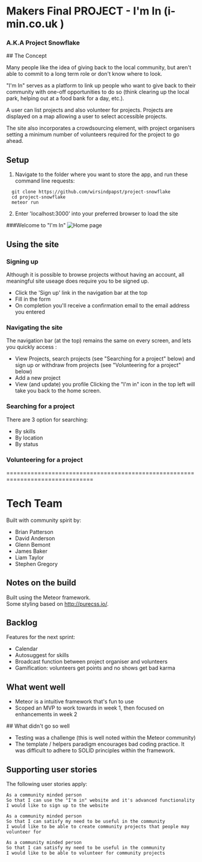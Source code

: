 # Makers Final PROJECT - I'm In (i-min.co.uk )
### A.K.A Project Snowflake

## The Concept

Many people like the idea of giving back to the local community, but aren't able to commit to a long term role or don't know where to look.

"I'm In" serves as a platform to link up people who want to give back to their community with one-off opportunities to do so (think clearing up the local park, helping out at a food bank for a day, etc.).  

A user can list projects and also volunteer for projects. Projects are displayed on a map allowing a user to select accessible projects. 

The site also incorporates a crowdsourcing element, with project organisers setting a minimum number of volunteers required for the project to go ahead.

## Setup

1) Navigate to the folder where you want to store the app, and run these command line requests:

```
  git clone https://github.com/wirsindpapst/project-snowflake
  cd project-snowflake
  meteor run
```

2) Enter 'localhost:3000' into your preferred browser to load the site

###Welcome to "I'm In"
![Home page](http://i.imgur.com/HadrXnD.png)

## Using the site

### Signing up
Although it is possible to browse projects without having an account, all meaningful site useage does require you to be signed up.
  * Click the 'Sign up' link in the navigation bar at the top
  * Fill in the form
  * On completion you'll receive a confirmation email to the email address you entered

### Navigating the site

The navigation bar (at the top) remains the same on every screen, and lets you quickly access :
* View Projects, search projects (see "Searching for a project" below) and sign up or withdraw from projects (see "Volunteering for a project" below)    
* Add a new project  
* View (and update) you profile
Clicking the "I'm in" icon in the top left will take you back to the home screen.


### Searching for a project

There are 3 option for searching:
 * By skills
 * By location
 * By status

### Volunteering for a project



===============================================================================

# Tech Team

Built with community spirit by:

 - Brian Patterson
 - David Anderson
 - Glenn Bemont
 - James Baker
 - Liam Taylor
 - Stephen Gregory

## Notes on the build

Built using the Meteor framework.  
Some styling based on http://purecss.io/.

## Backlog

Features for the next sprint:

* Calendar
* Autosuggest for skills
* Broadcast function between project organiser and volunteers
* Gamification: volunteers get points and no shows get bad karma

## What went well

* Meteor is a intuitive framework that's fun to use
* Scoped an MVP to work towards in week 1, then focused on enhancements in week 2

## What didn't go so well

* Testing was a challenge (this is well noted within the Meteor community)
* The template / helpers paradigm encourages bad coding practice. It was difficult to adhere to SOLID principles within the framework.

## Supporting user stories

The following user stories apply:
```
As a community minded person
So that I can use the "I'm in" website and it's advanced functionality
I would like to sign up to the website
```
```
As a community minded person
So that I can satisfy my need to be useful in the community
I would like to be able to create community projects that people may volunteer for  
``` 
```
As a community minded person
So that I can satisfy my need to be useful in the community
I would like to be able to volunteer for community projects
```
